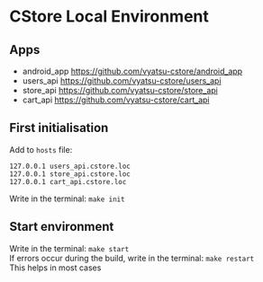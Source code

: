 # CStore Local Environment

## Apps
- android_app https://github.com/vyatsu-cstore/android_app
- users_api https://github.com/vyatsu-cstore/users_api
- store_api https://github.com/vyatsu-cstore/store_api
- cart_api https://github.com/vyatsu-cstore/cart_api

## First initialisation
Add to `hosts` file:
```
127.0.0.1 users_api.cstore.loc
127.0.0.1 store_api.cstore.loc
127.0.0.1 cart_api.cstore.loc
```
Write in the terminal: `make init`

## Start environment
Write in the terminal: `make start`  
If errors occur during the build, write in the terminal: `make restart`  
This helps in most cases